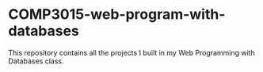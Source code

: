 # COMP3015-web-program-with-databases
This repository contains all the projects I built in my Web Programming with Databases class.
